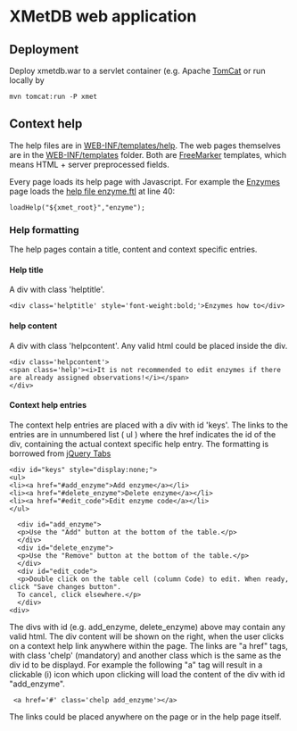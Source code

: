 XMetDB web application
=============

Deployment
----

Deploy xmetdb.war to a servlet container (e.g. Apache [TomCat](http://tomcat.apache.org/) or run locally by 

    mvn tomcat:run -P xmet

Context help
----

The help files are in [WEB-INF/templates/help](https://github.com/xmetdb/xmetdb-server/tree/master/xmet-war/src/main/webapp/WEB-INF/templates/help).
The web pages themselves are in the [WEB-INF/templates](https://github.com/xmetdb/xmetdb-server/tree/master/xmet-war/src/main/webapp/WEB-INF/templates) folder. 
Both are [FreeMarker](http://freemarker.sourceforge.net/) templates, which means HTML + server preprocessed fields. 

Every page loads its help page with Javascript. For example the [Enzymes](https://github.com/xmetdb/xmetdb-server/blob/master/xmet-war/src/main/webapp/WEB-INF/templates/s_endpoints_body.ftl) page 
loads the [help file enzyme.ftl](https://github.com/xmetdb/xmetdb-server/blob/master/xmet-war/src/main/webapp/WEB-INF/templates/help/enzyme.ftl) 
at line 40:

    loadHelp("${xmet_root}","enzyme");  

### Help formatting
The help pages contain a title, content and context specific entries.

#### Help title
A div with class 'helptitle'. 

    <div class='helptitle' style='font-weight:bold;'>Enzymes how to</div>
    
#### help content    
A div with class 'helpcontent'. Any valid html could be placed inside the div. 

    <div class='helpcontent'>
    <span class='help'><i>It is not recommended to edit enzymes if there are already assigned observations!</i></span>
    </div>

#### Context help entries
The context help entries are placed with a div with id 'keys'. The links to the entries are in unnumbered list ( ul )
where the href indicates the id of the div, containing the actual context specific help entry. 
The formatting is borrowed from [jQuery Tabs](http://jqueryui.com/tabs/)

    <div id="keys" style="display:none;">
    <ul>
    <li><a href="#add_enzyme">Add enzyme</a></li>
    <li><a href="#delete_enzyme">Delete enzyme</a></li>
    <li><a href="#edit_code">Edit enzyme code</a></li>
    </ul>
    
      <div id="add_enzyme">
      <p>Use the "Add" button at the bottom of the table.</p>
      </div>
      <div id="delete_enzyme">
      <p>Use the "Remove" button at the bottom of the table.</p>
      </div>  
      <div id="edit_code">
      <p>Double click on the table cell (column Code) to edit. When ready, click "Save changes button". 
      To cancel, click elsewhere.</p>
      </div>
    <div>
    
The divs with id (e.g. add_enzyme, delete_enzyme) above may contain any valid html. The div content will be shown on the right, 
when the user clicks on a context help link anywhere within the page. The links are "a href" tags, with class 'chelp' (mandatory)
and another class which is the same as the div id to be displayd. For example the following "a" tag will result in a clickable (i) icon
which upon clicking will load the content of the div with id "add_enzyme". 

     <a href='#' class='chelp add_enzyme'></a> 
     
The links could be placed anywhere on the page or in the help page itself.     

